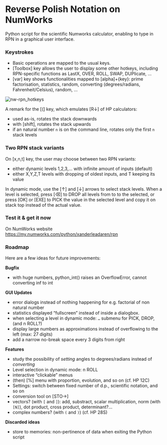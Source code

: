 # Reverse Polish Notation on NumWorks

Python script for the scientific Numworks calculator, enabling to type in RPN in a graphical user interface.

### Keystrokes
- Basic operations are mapped to the usual keys.
- [Toolbox] key allows the user to display some other hotkeys, including RPN-specific functions as LastX, OVER, ROLL, SWAP, DUPlicate, …
- [var] key shows functionalities mapped to [alpha]+{key}: prime factorisation, statistics, random, converting (degrees/radians, Fahrenheit/Celsius), random, …

![nw-rpn_hotkeys](https://github.com/user-attachments/assets/844d718f-ada6-4167-80ac-2a7fe744cdc9)


A remark for the [(] key, which emulates [R↓] of HP calculators:

- used as-is, rotates the stack downwards
- with [shift], rotates the stack upwards
- if an natural number `n` is on the command line, rotates only the first `n` stack levels

### Two RPN stack variants
On [x,n,t] key, the user may choose between two RPN variants:
- either dynamic levels 1,2,3,… with infinite amount of inputs (default)
- either X,Y,Z,T levels with dropping of oldest inputs, and T keeping its value

In dynamic mode, use the [↑] and [↓] arrows to select stack levels. When a level is selected, press [⌫] to DROP all levels from to to the selected, or press [OK] or [EXE] to PICK the value in the selected level and copy it on stack top instead of the actual value.

### Test it & get it now
On NumWorks website https://my.numworks.com/python/xanderleadaren/rpn


### Roadmap
Here are a few ideas for future improvements:

**Bugfix**
- with huge numbers, python_int() raises an OverflowError, cannot converting inf to int

**GUI Updates**
- error dialogs instead of nothing happening for e.g. factorial of non natural number
- statistics displayed “fullscreen” instead of inside a dialogbox.
- when selecting a level in dynamic mode: `…` submenu for PICK, DROP, (and n ROLL?)
- display large numbers as approximations instead of overflowing to the left (max: 27 digits)
- add a narrow no-break space every 3 digits from right

**Features**
- study the possibility of *setting* angles to degrees/radians instead of *converting*
- Level selection in dynamic mode: n ROLL
- interactive “clickable” menus
- (then) [%] menu with proportion, evolution, and so on (cf. HP 12C)
- Settings: switch between fixed number of d.p., scientific notation, and so on
- conversion tool on [STO→]
- vectors? (with `[` and `]`): add, substract, scalar multiplication, norm (with `[N]`), dot product, cross product, determinant?…
- complex numbers? (with `(` and `)`) (cf. HP 28S)

**Discarded ideas**
- store to memories: non-pertinence of data when exiting the Python script
